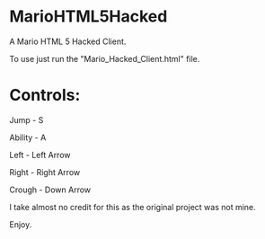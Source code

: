 # MarioHTML5Hacked
A Mario HTML 5 Hacked Client.

To use just run the "Mario_Hacked_Client.html" file.

# Controls:
Jump - S

Ability - A

Left - Left Arrow

Right - Right Arrow

Crough - Down Arrow

I take almost no credit for this as the original project was not mine.

Enjoy.
